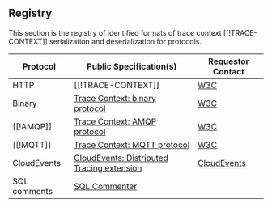 ## Registry

This section is the registry of identified formats of trace context
[[!TRACE-CONTEXT]] serialization and deserialization for protocols.

| Protocol                      | Public Specification(s)                                                                               | Requestor Contact                                   |
| ----------------------------- | ----------------------------------------------------------------------------------------------------- | ----------------------------------------------------|
| HTTP                          | [[!TRACE-CONTEXT]]                                                                                    | [W3C](https://www.w3.org/2018/distributed-tracing/) |
| Binary                        | [Trace Context: binary protocol](https://w3c.github.io/trace-context-binary/)           | [W3C](https://www.w3.org/2018/distributed-tracing/) |
| [[!AMQP]]  | [Trace Context: AMQP protocol](https://w3c.github.io/trace-context-amqp/)               | [W3C](https://www.w3.org/2018/distributed-tracing/) |
| [[!MQTT]]  | [Trace Context: MQTT protocol](https://w3c.github.io/trace-context-mqtt/)               | [W3C](https://www.w3.org/2018/distributed-tracing/) |
| CloudEvents | [CloudEvents: Distributed Tracing extension](https://github.com/cloudevents/spec/blob/master/extensions/distributed-tracing.md)               | [CloudEvents](https://cloudevents.io/) |
| SQL comments | [SQL Commenter](https://google.github.io/sqlcommenter/#interpretation)               |  |

